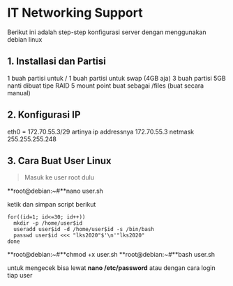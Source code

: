# IT Networking Support

Berikut ini adalah step-step konfigurasi server dengan menggunakan debian linux

## 1. Installasi dan Partisi
1 buah partisi untuk /
1 buah partisi untuk swap (4GB aja)
3 buah partisi 5GB nanti dibuat tipe RAID 5
mount point buat sebagai /files (buat secara manual)

## 2. Konfigurasi IP
eth0 = 172.70.55.3/29
artinya
ip addressnya 172.70.55.3
netmask 255.255.255.248

## 3. Cara Buat User Linux
> Masuk ke user root dulu

**root@debian:~#**nano user.sh

ketik dan simpan script berikut
```
for((id=1; id<=30; id++))
  mkdir -p /home/user$id
  useradd user$id -d /home/user$id -s /bin/bash
  passwd user$id <<< "lks2020"$'\n'"lks2020"
done
```
**root@debian:~#**chmod +x user.sh
**root@debian:~#**bash user.sh

untuk mengecek bisa lewat **nano /etc/password** atau dengan cara login tiap user
